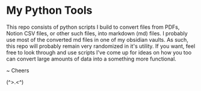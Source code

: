 # My Python Tools

This repo consists of python scripts I build to convert files from PDFs, Notion CSV files, or other such files, into markdown (md) files. I probably use most of the converted md files in one of my obsidian vaults. As such, this repo will probably remain very randomized in it's utility. If you want, feel free to look through and use scripts I've come up for ideas on how you too can convert large amounts of data into a something more functional.

~ Cheers

(^>.<^)

